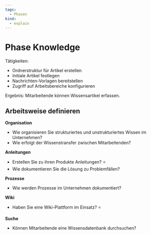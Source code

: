 ```yaml
---
tags:
  - Phasen
kind:
  - explain
---
```

# Phase Knowledge

Tätigkeiten:

* Ordnerstruktur für Artikel erstellen
* Initiale Artikel festlegen
* Nachrichten-Vorlagen bereitstellen
* Zugriff auf Arbeitsbereiche konfigurieren

Ergebnis: Mitarbeitende können Wissensartikel erfassen.

## Arbeitsweise definieren

**Organisation**

* Wie organisieren Sie strukturiertes und unstrukturiertes Wissen im Unternehmen?
* Wie erfolgt der Wissenstransfer zwischen Mitarbeitenden?

**Anleitungen**

* Erstellen Sie zu ihren Produkte Anleitungen? ⭐
* Wie dokumentieren Sie die Lösung zu Problemfällen? 

**Prozesse**

* Wie werden Prozesse im Unternehmen dokumentiert?

**Wiki**

* Haben Sie eine Wiki-Plattform im Einsatz? ⭐

**Suche**

* Können Mitarbeitende eine Wissensdatenbank durchsuchen?

